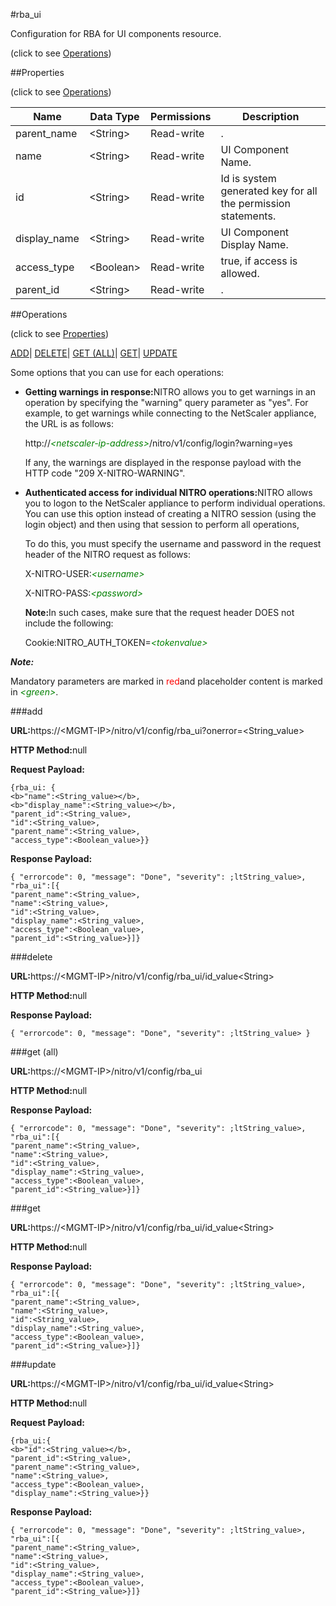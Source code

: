 #rba_ui



Configuration for RBA for UI components resource.

<span>(click to see [Operations](#operations))</span>



##Properties 

<span>(click to see [Operations](#operations))</span>





<table><thead><tr><th>Name</th><th>Data Type</th><th>Permissions</th><th>Description</th></tr></thead><tbody><tr><td>parent_name</td><td>&lt;String></td><td>Read-write</td><td>.</td></tr><tr><td>name</td><td>&lt;String></td><td>Read-write</td><td>UI Component Name.</td></tr><tr><td>id</td><td>&lt;String></td><td>Read-write</td><td>Id is system generated key for all the permission statements.</td></tr><tr><td>display_name</td><td>&lt;String></td><td>Read-write</td><td>UI Component Display Name.</td></tr><tr><td>access_type</td><td>&lt;Boolean></td><td>Read-write</td><td>true, if access is allowed.</td></tr><tr><td>parent_id</td><td>&lt;String></td><td>Read-write</td><td>.</td></tr></tbody></table>

##Operations 

<span>(click to see [Properties](#properties))</span>





[ADD](#all)| [DELETE](#delete)| [GET (ALL)](#get-all)| [GET](#get)| [UPDATE](#update)





Some options that you can use for each operations:

<ul><li><p><b>Getting warnings in response:</b>NITRO allows you to get warnings in an operation by specifying the "warning" query parameter as "yes". For example, to get warnings while connecting to the NetScaler appliance, the URL is as follows:</p><p>http://<span style="color:green;font-style:italic;">&lt;netscaler-ip-address&gt;</span>/nitro/v1/config/login?warning=yes</p><p>If any, the warnings are displayed in the response payload with the HTTP code "209 X-NITRO-WARNING".</p></li><li><p><b>Authenticated access for individual NITRO operations:</b>NITRO allows you to logon to the NetScaler appliance to perform individual operations. You can use this option instead of creating a NITRO session (using the login object) and then using that session to perform all operations,</p><p>To do this, you must specify the username and password in the request header of the NITRO request as follows:</p><p>X-NITRO-USER:<span style="color:green;font-style:italic;">&lt;username&gt;</span></p><p>X-NITRO-PASS:<span style="color:green;font-style:italic;">&lt;password&gt;</span></p><p><b>Note:</b>In such cases, make sure that the request header DOES not include the following:</p><p>Cookie:NITRO_AUTH_TOKEN=<span style="color:green;font-style:italic;">&lt;tokenvalue&gt;</span></p></li></ul>







***Note:*** 

Mandatory parameters are marked in <span style="color:#FF0000;">red</span>and placeholder content is marked in <span style="color:green;font-style:italic">&lt;green&gt;</span>.



###add







<b>URL:</b>https://&lt;MGMT-IP&gt;/nitro/v1/config/rba_ui?onerror=&lt;String_value&gt;

<b>HTTP Method:</b>null

<b>Request Payload: </b>
```
{rba_ui: {
<b>"name":<String_value></b>,
<b>"display_name":<String_value></b>,
"parent_id":<String_value>,
"id":<String_value>,
"parent_name":<String_value>,
"access_type":<Boolean_value>}}
```

<b>Response Payload: </b>
```
{ "errorcode": 0, "message": "Done", "severity": ;ltString_value>, "rba_ui":[{
"parent_name":<String_value>,
"name":<String_value>,
"id":<String_value>,
"display_name":<String_value>,
"access_type":<Boolean_value>,
"parent_id":<String_value>}]}
```







###delete







<b>URL:</b>https://&lt;MGMT-IP&gt;/nitro/v1/config/rba_ui/id_value&lt;String&gt;

<b>HTTP Method:</b>null

<b>Response Payload: </b>
```
{ "errorcode": 0, "message": "Done", "severity": ;ltString_value> }
```







###get (all)







<b>URL:</b>https://&lt;MGMT-IP&gt;/nitro/v1/config/rba_ui

<b>HTTP Method:</b>null

<b>Response Payload: </b>
```
{ "errorcode": 0, "message": "Done", "severity": ;ltString_value>, "rba_ui":[{
"parent_name":<String_value>,
"name":<String_value>,
"id":<String_value>,
"display_name":<String_value>,
"access_type":<Boolean_value>,
"parent_id":<String_value>}]}
```







###get







<b>URL:</b>https://&lt;MGMT-IP&gt;/nitro/v1/config/rba_ui/id_value&lt;String&gt;

<b>HTTP Method:</b>null

<b>Response Payload: </b>
```
{ "errorcode": 0, "message": "Done", "severity": ;ltString_value>, "rba_ui":[{
"parent_name":<String_value>,
"name":<String_value>,
"id":<String_value>,
"display_name":<String_value>,
"access_type":<Boolean_value>,
"parent_id":<String_value>}]}
```







###update







<b>URL:</b>https://&lt;MGMT-IP&gt;/nitro/v1/config/rba_ui/id_value&lt;String&gt;

<b>HTTP Method:</b>null

<b>Request Payload: </b>
```
{rba_ui:{
<b>"id":<String_value></b>,
"parent_id":<String_value>,
"parent_name":<String_value>,
"name":<String_value>,
"access_type":<Boolean_value>,
"display_name":<String_value>}}
```

<b>Response Payload: </b>
```
{ "errorcode": 0, "message": "Done", "severity": ;ltString_value>, "rba_ui":[{
"parent_name":<String_value>,
"name":<String_value>,
"id":<String_value>,
"display_name":<String_value>,
"access_type":<Boolean_value>,
"parent_id":<String_value>}]}
```







